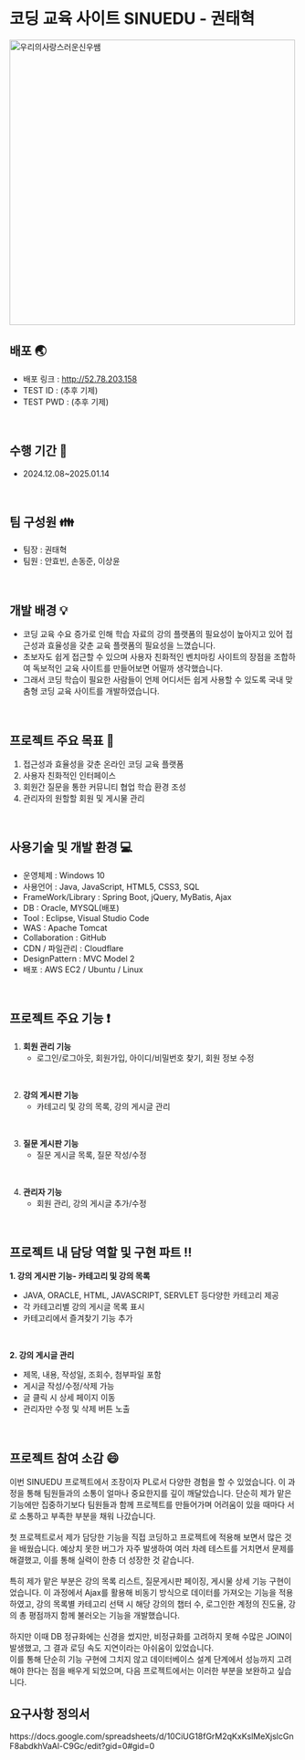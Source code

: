 # 코딩 교육 사이트 SINUEDU - 권태혁
<img width="500" height="500" alt="우리의사랑스러운신우쌤" src="https://github.com/user-attachments/assets/a63666ca-ce36-41c0-b998-6ac25ee498e4" />


## 배포 :earth_asia:
- 배포 링크 : <link>http://52.78.203.158</link>
- TEST ID : (추후 기제)
- TEST PWD : (추후 기제)
<br>

## 수행 기간 :calendar:
- 2024.12.08~2025.01.14
<br>

## 팀 구성원 :family:
- 팀장 : 권태혁
- 팀원 : 안효빈, 손동준, 이상윤
<br>

## 개발 배경 :bulb:
- 코딩 교육 수요 증가로 인해 학습 자료의 강의 플랫폼의 필요성이 높아지고 있어 접근성과 효율성을 갖춘 교육 플랫폼의 필요성을 느꼈습니다.
- 초보자도 쉽게 접근할 수 있으며 사용자 친화적인 벤치마킹 사이트의 장점을 조합하여 독보적인 교육 사이트를 만들어보면 어떨까 생각했습니다.
- 그래서 코딩 학습이 필요한 사람들이 언제 어디서든 쉽게 사용할 수 있도록 국내 맞춤형 코딩 교육 사이트를 개발하였습니다.
<br>

## 프로젝트 주요 목표 :rocket:
1. 접근성과 효율성을 갖춘 온라인 코딩 교육 플랫폼
2. 사용자 친화적인 인터페이스
3. 회원간 질문을 통한 커뮤니티 협업 학습 환경 조성
4. 관리자의 원할할 회원 및 게시물 관리
<br>

## 사용기술 및 개발 환경 :computer:
- 운영체제 : Windows 10
- 사용언어 : Java, JavaScript, HTML5, CSS3, SQL
- FrameWork/Library : Spring Boot, jQuery, MyBatis, Ajax
- DB : Oracle, MYSQL(배포)
- Tool : Eclipse, Visual Studio Code
- WAS : Apache Tomcat
- Collaboration : GitHub
- CDN / 파일관리 : Cloudflare
- DesignPattern : MVC Model 2
- 배포 : AWS EC2 / Ubuntu / Linux
<br>

## 프로젝트 주요 기능 :heavy_exclamation_mark:
1. <b>회원 관리 기능</b>
    * 로그인/로그아웃, 회원가입, 아이디/비밀번호 찾기, 회원 정보 수정
<br/>

2. <b>강의 게시판 기능</b>
    * 카테고리 및 강의 목록, 강의 게시글 관리
<br/>

3. <b>질문 게시판 기능</b>
    * 질문 게시글 목록, 질문 작성/수정
<br/>

4. <b>관리자 기능</b>
    * 회원 관리, 강의 게시글 추가/수정
<br/>

## 프로젝트 내 담당 역할 및 구현 파트 :bangbang:
<b>1. 강의 게시판 기능- 카테고리 및 강의 목록</b>
* JAVA, ORACLE, HTML, JAVASCRIPT, SERVLET 등다양한 카테고리 제공
* 각 카테고리별 강의 게시글 목록 표시
* 카테고리에서 즐겨찾기 기능 추가
<br>

<b>2. 강의 게시글 관리</b>
* 제목, 내용, 작성일, 조회수, 첨부파일 포함
* 게시글 작성/수정/삭제 가능
* 글 클릭 시 상세 페이지 이동
* 관리자만 수정 및 삭제 버튼 노출
<br>

## 프로젝트 참여 소감 :smile:
이번 SINUEDU 프로젝트에서 조장이자 PL로서 다양한 경험을 할 수 있었습니다. 이 과정을 통해 팀원들과의 소통이 얼마나 중요한지를 깊이 깨달았습니다. 단순히 제가 맡은 기능에만 집중하기보다 팀원들과 함께 프로젝트를 만들어가며 어려움이 있을 때마다 서로 소통하고 부족한 부분을 채워 나갔습니다. <br><br> 첫 프로젝트로서 제가 담당한 기능을 직접 코딩하고 프로젝트에 적용해 보면서 많은 것을 배웠습니다. 예상치 못한 버그가 자주 발생하여 여러 차례 테스트를 거치면서 문제를 해결했고, 이를 통해 실력이 한층 더 성장한 것 같습니다.<br>
<br>특히 제가 맡은 부분은 강의 목록 리스트, 질문게시판 페이징, 게시물 상세 기능 구현이었습니다. 이 과정에서 Ajax를 활용해 비동기 방식으로 데이터를 가져오는 기능을 적용하였고, 강의 목록별 카테고리 선택 시 해당 강의의 챕터 수, 로그인한 계정의 진도율, 강의 총 평점까지 함께 불러오는 기능을 개발했습니다. <br><br>하지만 이때 DB 정규화에는 신경을 썼지만, 비정규화를 고려하지 못해 수많은 JOIN이 발생했고, 그 결과 로딩 속도 지연이라는 아쉬움이 있었습니다. <br> 이를 통해 단순히 기능 구현에 그치지 않고 데이터베이스 설계 단계에서 성능까지 고려해야 한다는 점을 배우게 되었으며, 다음 프로젝트에서는 이러한 부분을 보완하고 싶습니다.
<br>

## 요구사항 정의서
<link>https://docs.google.com/spreadsheets/d/10CiUG18fGrM2qKxKslMeXjslcGnF8abdkhVaAl-C9Gc/edit?gid=0#gid=0</link>
